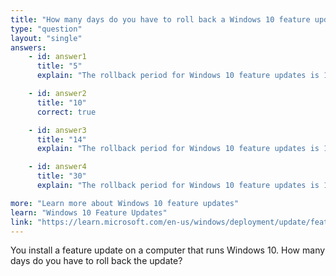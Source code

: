 ```yaml
---
title: "How many days do you have to roll back a Windows 10 feature update?"
type: "question"
layout: "single"
answers:
    - id: answer1
      title: "5"
      explain: "The rollback period for Windows 10 feature updates is 10 days, not 5"

    - id: answer2
      title: "10"
      correct: true

    - id: answer3
      title: "14"
      explain: "The rollback period for Windows 10 feature updates is 10 days, not 14"

    - id: answer4
      title: "30"
      explain: "The rollback period for Windows 10 feature updates is 10 days, not 30"

more: "Learn more about Windows 10 feature updates"
learn: "Windows 10 Feature Updates"
link: "https://learn.microsoft.com/en-us/windows/deployment/update/feature-updates"
---
```

You install a feature update on a computer that runs Windows 10. How many days do you have to roll back the update?

